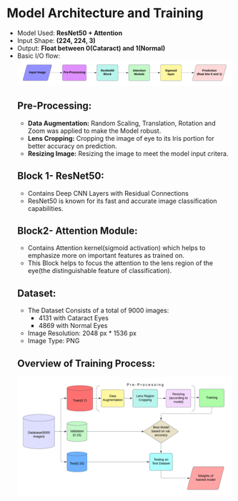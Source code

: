 # Model Architecture and Training
- Model Used: **ResNet50 + Attention**
- Input Shape: **(224, 224, 3)**
- Output: **Float between 0(Cataract) and 1(Normal)**
- Basic I/O flow: 
    ![alt text](https://github.com/Tanishq-Godha/Cataract_Detection/blob/master/Docs/images/Copy%20of%20SIDDHI_flowchart(1).png?raw=true)
    ## Pre-Processing:
    - **Data Augmentation:** Random Scaling, Translation, Rotation and Zoom was applied to make the Model robust.
    - **Lens Cropping:** Cropping the image of eye to its Iris portion for better accuracy on prediction.
    - **Resizing Image:** Resizing the image to meet the model input critera.  
	## Block 1- ResNet50:
	- Contains Deep CNN Layers with Residual Connections 
	- ResNet50 is known for its fast and accurate image classification capabilities.	
	## Block2- Attention Module:
	- Contains Attention kernel(sigmoid activation) which helps to emphasize more on important features as trained on.
	- This Block helps to focus the attention to the lens region of the eye(the distinguishable feature of classification).
	## Dataset:
	- The Dataset Consists of a total of 9000 images:
		+ 4131 with Cataract Eyes
		+ 4869 with Normal Eyes
	- Image Resolution: 2048 px * 1536 px
	- Image Type: PNG
	## Overview of Training Process:
	![alt text](https://github.com/Tanishq-Godha/Cataract_Detection/blob/master/Docs/images/SIDDHI_flowchart(2).png?raw=true) 
